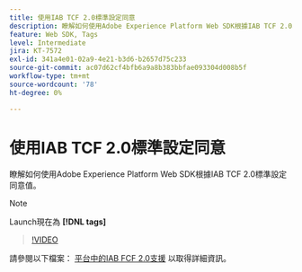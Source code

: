```yaml
---
title: 使用IAB TCF 2.0標準設定同意
description: 瞭解如何使用Adobe Experience Platform Web SDK根據IAB TCF 2.0標準設定同意值。
feature: Web SDK, Tags
level: Intermediate
jira: KT-7572
exl-id: 341a4e01-02a9-4e21-b3d6-b2657d75c233
source-git-commit: ac07d62cf4bfb6a9a8b383bbfae093304d008b5f
workflow-type: tm+mt
source-wordcount: '78'
ht-degree: 0%

---
```


# 使用IAB TCF 2.0標準設定同意

瞭解如何使用Adobe Experience Platform Web SDK根據IAB TCF 2.0標準設定同意值。

>[!NOTE]
>
> Launch現在為 **[!DNL tags]**

>[!VIDEO](https://video.tv.adobe.com/v/332695/?quality=12&learn=on)

請參閱以下檔案： [平台中的IAB FCF 2.0支援](https://experienceleague.adobe.com/docs/experience-platform/landing/governance-privacy-security/consent/iab/overview.html) 以取得詳細資訊。
